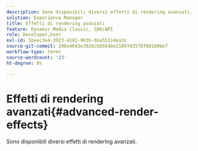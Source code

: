 ```yaml
---
description: Sono disponibili diversi effetti di rendering avanzati.
solution: Experience Manager
title: Effetti di rendering avanzati
feature: Dynamic Media Classic, SDK/API
role: Developer,User
exl-id: 5beec3e4-3923-4192-9b3b-6ba55314ea3c
source-git-commit: 206e4643e3926cb85b4be2189743578f88180be7
workflow-type: tm+mt
source-wordcount: '23'
ht-degree: 0%

---
```


# Effetti di rendering avanzati{#advanced-render-effects}

Sono disponibili diversi effetti di rendering avanzati.
